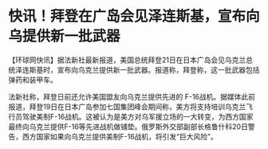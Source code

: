 # 快讯！拜登在广岛会见泽连斯基，宣布向乌提供新一批武器

【环球网快讯】据法新社最新报道，美国总统拜登21日在日本广岛会见乌克兰总统泽连斯基时，宣布向乌克兰提供新一批武器。报道称，拜登称，这一批武器包括弹药和装甲车。

法新社称，拜登日前还允许美国盟友向乌克兰提供先进的
F-16战机。据媒体此前报道，拜登19日在日本广岛参加七国集团峰会期间称，美方将支持培训乌克兰飞行员驾驶美制F-16战机。这被认为是美方对乌军援立场的一大转变，为西方国家最终向乌克兰提供F-16等先进战机做铺垫。俄罗斯外交部副部长格鲁什科20日警告，西方国家如果向乌克兰提供美制F-16战机，将引发“巨大风险”。

